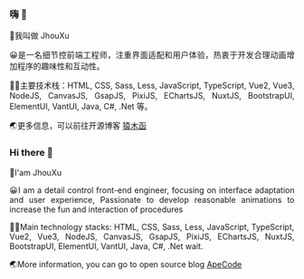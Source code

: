 ### 嗨 👋

<div style="text-align: justify">
  <p>👨我叫做 JhouXu</p>
  <p>😀是一名细节控前端工程师，注重界面适配和用户体验，热衷于开发合理动画增加程序的趣味性和互动性。</p>
  <p>
    👨‍💻主要技术栈：HTML, CSS, Sass, Less, JavaScript, TypeScript, Vue2, Vue3, NodeJS, CanvasJS, GsapJS, PixiJS, EChartsJS, NuxtJS, BootstrapUI, ElementUI, VantUI, Java, C#, .Net 等。
  </p>
  <p>
    🌏更多信息，可以前往开源博客
    <a href="https://jhouxu.github.io/apecode/">猿木函</a>
  </p>
</div>

### Hi there 👋

<div style="text-align: justify">
  <p>👨I'am JhouXu</p>
  <p>😀I am a detail control front-end engineer, focusing on interface adaptation and user experience, Passionate to develop reasonable animations to increase the fun and interaction of procedures</p>
  <p>
    👨‍💻Main technology stacks: HTML, CSS, Sass, Less, JavaScript, TypeScript, Vue2, Vue3, NodeJS, CanvasJS, GsapJS, PixiJS, EChartsJS, NuxtJS, BootstrapUI, ElementUI, VantUI, Java, C#, .Net wait.
  </p>
  <p>
    🌏More information, you can go to open source blog
    <a href="https://jhouxu.github.io/apecode/">ApeCode</a>
  </p>
</div>
